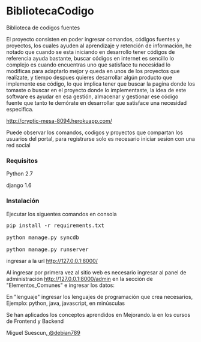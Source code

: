 BibliotecaCodigo
================

Biblioteca de codigos fuentes 



El proyecto consisten en poder ingresar comandos, códigos fuentes y proyectos,  los cuales ayuden al aprendizaje y retención de información, he notado que cuando se esta iniciando en desarrollo tener códigos de referencia ayuda bastante, buscar códigos en internet es sencillo lo complejo es cuando encuentras uno que satisface tu necesidad lo modificas para adaptarlo mejor y queda en unos de los proyectos que realízate, y tiempo despues quieres desarrollar algún producto que implemente ese código, lo que implica tener que  buscar la pagina donde los tomaste o buscar en  el proyecto donde lo implementaste, la idea de este software es ayudar en esa gestión, almacenar y gestionar ese código fuente que tanto te demórate en desarrollar que satisface una necesidad especifica.

<a href="http://cryptic-mesa-8094.herokuapp.com/"> http://cryptic-mesa-8094.herokuapp.com/ </a> 

Puede observar los comandos, codigos y proyectos que compartan los usuarios del portal, para registrarse solo es necesario iniciar sesion con una red social 

<h3>Requisitos </h3>

Python  2.7 

django  1.6 

<h3>Instalación</h3>

Ejecutar los siguentes comandos en consola

<pre>
pip install -r requirements.txt

python manage.py syncdb

python manage.py runserver</pre>

ingresar a la url http://127.0.0.1:8000/ 


Al ingresar por primera vez al sitio web es necesario ingresar al panel de administración http://127.0.0.1:8000/admin en la sección de "Elementos_Comunes" e ingresar los datos:

En "lenguaje" ingresar los lenguajes de programación que crea necesarios, Ejemplo: python, java, javascript, en minúsculas

Se han aplicados los conceptos aprendidos en Mejorando.la en los cursos de Frontend y Backend



Miguel Suescun,<a href="https://twitter.com/debian789"> @debian789</a>

